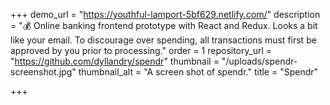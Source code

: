 +++
demo_url = "https://youthful-lamport-5bf629.netlify.com/"
description = "💰 Online banking frontend prototype with React and Redux. Looks a bit like your email. To discourage over spending, all transactions must first be approved by you prior to processing."
order = 1
repository_url = "https://github.com/dyllandry/spendr"
thumbnail = "/uploads/spendr-screenshot.jpg"
thumbnail_alt = "A screen shot of spendr."
title = "Spendr"

+++
